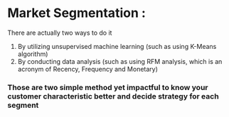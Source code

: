 # Market Segmentation : 
There are actually two ways to do it 
1. By utilizing unsupervised machine learning (such as using K-Means algorithm)
2. By conducting data analysis (such as using RFM analysis, which is an acronym of Recency, Frequency and Monetary)

### Those are two simple method yet impactful to know your customer characteristic better and decide strategy for each segment
